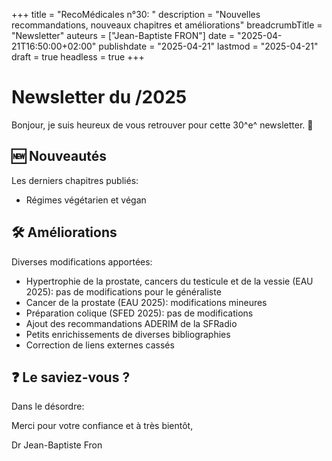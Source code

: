 +++
title = "RecoMédicales n°30: "
description = "Nouvelles recommandations, nouveaux chapitres et améliorations"
breadcrumbTitle = "Newsletter"
auteurs = ["Jean-Baptiste FRON"]
date = "2025-04-21T16:50:00+02:00"
publishdate = "2025-04-21"
lastmod = "2025-04-21"
draft = true
headless = true
+++

# Newsletter du /2025

Bonjour, je suis heureux de vous retrouver pour cette 30^e^ newsletter. 📰



## 🆕 Nouveautés

Les derniers chapitres publiés:

- Régimes végétarien et végan

## 🛠️ Améliorations

Diverses modifications apportées:

- Hypertrophie de la prostate, cancers du testicule et de la vessie (EAU 2025): pas de modifications pour le généraliste
- Cancer de la prostate (EAU 2025): modifications mineures
- Préparation colique (SFED 2025): pas de modifications
- Ajout des recommandations ADERIM de la SFRadio
- Petits enrichissements de diverses bibliographies
- Correction de liens externes cassés

## ❓ Le saviez-vous ?

Dans le désordre:



Merci pour votre confiance et à très bientôt,

Dr Jean-Baptiste Fron
